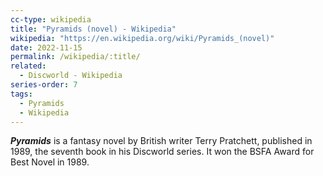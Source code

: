 ```yaml
---
cc-type: wikipedia
title: "Pyramids (novel) - Wikipedia"
wikipedia: "https://en.wikipedia.org/wiki/Pyramids_(novel)"
date: 2022-11-15
permalink: /wikipedia/:title/
related:
  - Discworld - Wikipedia
series-order: 7
tags:
  - Pyramids
  - Wikipedia
---
```

***Pyramids*** is a fantasy novel by British writer Terry Pratchett, published in 1989, the seventh book in his Discworld series. It won the BSFA Award for Best Novel in 1989.